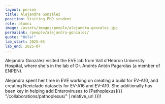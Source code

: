 ```yaml
---
layout: person
title: Alejandra González 
position: Visiting PhD student
role: alumni
image: /assets/images/people/alejandra-gonzalez.jpg
permalink: /people/alejandra-gonzalez/
quote: "Hola!"
lab_start: 2025-05
lab_end: 2025-07
---
```


Alejandra González visited the EVE lab from Vall d'Hebron University Hospital, where she's in the lab of Dr. Andrés Antón Pagarolas (a member of ENPEN).

Alejandra spent her time in EVE working on creating a build for EV-A10, and creating Nextclade datasets for EV-A16 and EV-A10. She additionally has been key in helping add Enteroviruses to [Pathoplexus]({{ "/collaborations/pathoplexus/" | relative_url }})!

